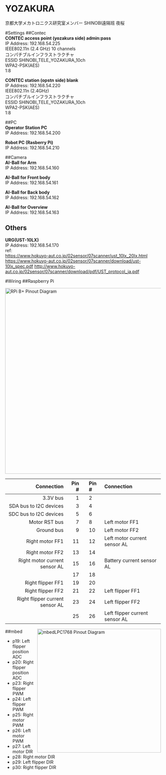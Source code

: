 YOZAKURA
========

京都大学メカトロニクス研究室メンバー
SHINOBI遠隔班
夜桜

#Settings
##Contec  
**CONTEC access point (yozakura side)     admin:pass**  
IP Address: 192.168.54.225  
IEEE802.11n (2.4 GHz)  10 channels  
コンパチブルインフラストラクチャ  
ESSID SHINOBI_TELE_YOZAKURA_10ch  
WPA2-PSK(AES)  
1:8  

**CONTEC station (opstn side)     blank**  
IP Address: 192.168.54.220  
IEEE802.11n (2.4GHz)  
コンパチブルインフラストラクチャ  
ESSID SHINOBI_TELE_YOZAKURA_10ch  
WPA2-PSK(AES)  
1:8  

##PC  
**Operator Station PC**  
IP Address: 192.168.54.200  

**Robot PC (Rasberry Pi)**  
IP Address: 192.168.54.210  

##Camera  
**AI-Ball for Arm**  
IP Address: 192.168.54.160  

**AI-Ball for Front body**  
IP Address: 192.168.54.161  

**AI-Ball for Back body**  
IP Address: 192.168.54.162  

**AI-Ball for Overview**  
IP Address: 192.168.54.163  

## Others  
**URG(UST-10LX)**  
IP Address: 192.168.54.170  
ref:  
https://www.hokuyo-aut.co.jp/02sensor/07scanner/ust_10lx_20lx.html
https://www.hokuyo-aut.co.jp/02sensor/07scanner/download/ust-10lx_spec.pdf
http://www.hokuyo-aut.co.jp/02sensor/07scanner/download/pdf/UST_protocol_ja.pdf



#Wiring
##Raspberry Pi

<img src="http://www.element14.com/community/servlet/JiveServlet/previewBody/68203-102-6-294412/GPIO.png" alt="RPi B+ Pinout Diagram" width="600x">

| Connection | Pin # |   | Pin # | Connection |
| ---------: | ----: | :-: | :---- | :--------- |
| 3.3V bus | 1 | | 2 |  |
| SDA bus to I2C devices | 3 | | 4 |  |
| SDC bus to I2C devices | 5 | | 6 | |
| Motor RST bus | 7 | | 8 | Left motor FF1 |
|  Ground bus | 9 | | 10 | Left motor FF2 |
| Right motor FF1 | 11 | | 12 | Left motor current sensor AL |
| Right motor FF2 | 13 | | 14 |  |
| Right motor current sensor AL | 15 | | 16 | Battery current sensor AL|
|  | 17 | | 18 |  |
| Right flipper FF1 | 19 | | 20 | |
| Right flipper FF2 | 21 | | 22 | Left flipper FF1 |
| Right flipper current sensor AL | 23 | | 24 | Left flipper FF2 |
| | 25 | | 26 | Left flipper current sensor AL |

##mbed
<img src="http://nora66.com/mbed/pinout.png" alt="mbedLPC1768 Pinout Diagram" width="400x" align="right">
* p19: Left flipper position ADC
* p20: Right flipper position ADC
* p23: Right flipper PWM
* p24: Left flipper PWM
* p25: Right motor PWM
* p26: Left motor PWM
* p27: Left motor DIR
* p28: Right motor DIR
* p29: Left flipper DIR
* p30: Right flipper DIR
